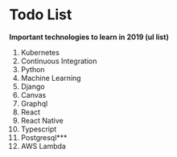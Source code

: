  # Todo List

**Important technologies to learn in 2019 (ul list)**
1. Kubernetes
2. Continuous Integration
3. Python
4. Machine Learning
5. Django
6. Canvas
7. Graphql
8. React
9. React Native
10. Typescript
11. Postgresql***
12. AWS Lambda
